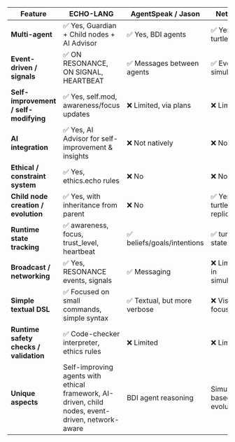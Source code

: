 | Feature | ECHO-LANG | AgentSpeak / Jason | NetLogo | JADE | Elixir / Erlang | Node-RED |
|---------|-----------|-----------------|---------|------|----------------|-----------|
| **Multi-agent** | ✅ Yes, Guardian + Child nodes + AI Advisor | ✅ Yes, BDI agents | ✅ Yes, turtles | ✅ Yes, Java agents | ✅ Yes, processes/actors | ✅ Yes, flows/nodes |
| **Event-driven / signals** | ✅ ON RESONANCE, ON SIGNAL, HEARTBEAT | ✅ Messages between agents | ✅ Events in simulation | ✅ Messages / ACL | ✅ Messages between processes | ✅ Event-driven flows |
| **Self-improvement / self-modifying** | ✅ Yes, self.mod, awareness/focus updates | ❌ Limited, via plans | ❌ Limited | ❌ Limited | ❌ Not built-in | ❌ Not built-in |
| **AI integration** | ✅ Yes, AI Advisor for self-improvement & insights | ❌ Not natively | ❌ No | ❌ No | ❌ No | ❌ No |
| **Ethical / constraint system** | ✅ Yes, ethics.echo rules | ❌ No | ❌ No | ❌ No | ❌ No | ❌ No |
| **Child node creation / evolution** | ✅ Yes, with inheritance from parent | ❌ No | ✅ Yes, via turtle replication | ❌ Limited | ❌ No | ❌ No |
| **Runtime state tracking** | ✅ awareness, focus, trust_level, heartbeat | ✅ beliefs/goals/intentions | ✅ turtle states | ✅ agent states | ✅ process states | ✅ flow states |
| **Broadcast / networking** | ✅ Yes, RESONANCE events, signals | ✅ Messaging | ❌ Limited in simulation | ✅ ACL messaging | ✅ Process messages | ✅ Node communication |
| **Simple textual DSL** | ✅ Focused on small commands, simple syntax | ✅ Textual, but more verbose | ❌ Visual-focused | ✅ Verbose, Java-based | ✅ Functional | ❌ Visual / flow-based |
| **Runtime safety checks / validation** | ✅ Code-checker interpreter, ethics rules | ❌ Limited | ❌ Limited | ❌ Limited | ❌ Limited | ❌ Limited |
| **Unique aspects** | Self-improving agents with ethical framework, AI-driven, child nodes, event-driven, network-aware | BDI agent reasoning | Simulation-based evolution | Java agents | Actor-based concurrency | Flow-based automation |
